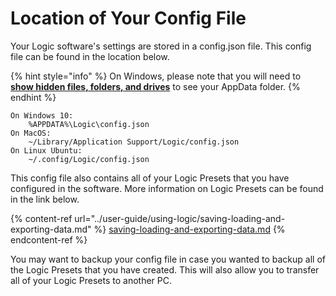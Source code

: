 # Location of Your Config File

Your Logic software's settings are stored in a config.json file. This config file can be found in the location below.

{% hint style="info" %}
On Windows, please note that you will need to [**show hidden files, folders, and drives**](https://support.microsoft.com/en-us/windows/view-hidden-files-and-folders-in-windows-97fbc472-c603-9d90-91d0-1166d1d9f4b5#WindowsVersion=Windows\_10) to see your AppData folder.
{% endhint %}

```
On Windows 10:
    %APPDATA%\Logic\config.json
On MacOS:
    ~/Library/Application Support/Logic/config.json
On Linux Ubuntu:
    ~/.config/Logic/config.json
```

This config file also contains all of your Logic Presets that you have configured in the software. More information on Logic Presets can be found in the link below.

{% content-ref url="../user-guide/using-logic/saving-loading-and-exporting-data.md" %}
[saving-loading-and-exporting-data.md](../user-guide/using-logic/saving-loading-and-exporting-data.md)
{% endcontent-ref %}

You may want to backup your config file in case you wanted to backup all of the Logic Presets that you have created. This will also allow you to transfer all of your Logic Presets to another PC.
